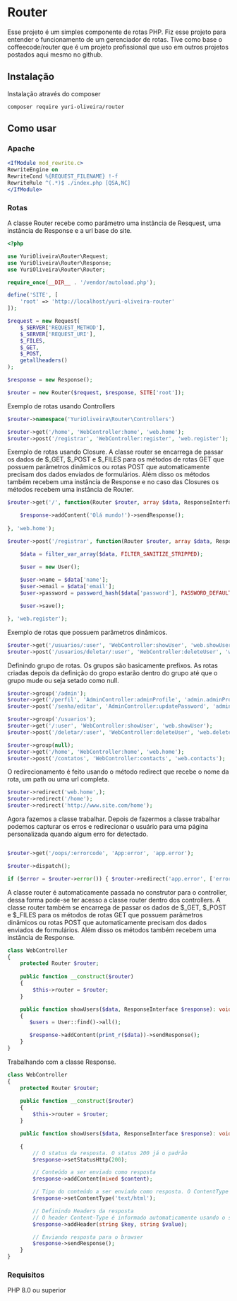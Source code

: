 # Router

Esse projeto é um simples componente de rotas PHP. Fiz esse projeto para entender o funcionamento de um gerenciador de rotas.
Tive como base o coffeecode/router que é um projeto profissional que uso em outros projetos postados aqui mesmo
no github.
## Instalação

Instalação através do composer

```shell
composer require yuri-oliveira/router
```

## Como usar

### Apache

```apache
<IfModule mod_rewrite.c>
RewriteEngine on
RewriteCond %{REQUEST_FILENAME} !-f
RewriteRule ^(.*)$ ./index.php [QSA,NC]
</IfModule>
```
### Rotas

A classe Router recebe como parâmetro uma instância de Resquest, uma instância de Response e a url base do site.

```php
<?php

use YuriOliveira\Router\Request;
use YuriOliveira\Router\Response;
use YuriOliveira\Router\Router;

require_once(__DIR__ . '/vendor/autoload.php');

define('SITE', [
    'root' => 'http://localhost/yuri-oliveira-router'
]);

$request = new Request(
    $_SERVER['REQUEST_METHOD'],
    $_SERVER['REQUEST_URI'],
    $_FILES,
    $_GET,
    $_POST,
    getallheaders()
);

$response = new Response();

$router = new Router($request, $response, SITE['root']);

```

Exemplo de rotas usando Controllers

```php
$router->namespace('YuriOliveira\Router\Controllers')

$router->get('/home', 'WebController:home', 'web.home');
$router->post('/registrar', 'WebController:register', 'web.register');
```

Exemplo de rotas usando Closure. A classe router se encarrega de passar os dados de $_GET, $_POST e $_FILES para os métodos de rotas GET que possuem parâmetros dinâmicos ou rotas POST que automaticamente precisam dos dados enviados de formulários. Além disso os métodos também recebem uma instância de Response e no caso das Closures os métodos recebem uma instância de Router.

```php
$router->get('/', function(Router $router, array $data, ResponseInterface $response){

    $response->addContent('Olá mundo!')->sendResponse();
    
}, 'web.home');

$router->post('/registrar', function(Router $router, array $data, ResponseInterface $response){

    $data = filter_var_array($data, FILTER_SANITIZE_STRIPPED);

    $user = new User();
    
    $user->name = $data['name'];
    $user->email = $data['email'];
    $user->password = password_hash($data['password'], PASSWORD_DEFAULT);

    $user->save();

}, 'web.register');
```

Exemplo de rotas que possuem parâmetros dinâmicos.

```php
$router->get('/usuarios/:user', 'WebController:showUser', 'web.showUser');
$router->post('/usuarios/deletar/:user', 'WebController:deleteUser', 'web.deleteUser');
```

Definindo grupo de rotas. Os grupos são basicamente prefixos. As rotas criadas depois da
definição do gropo estarão dentro do grupo até que o grupo mude ou seja setado como null.

```php
$router->group('/admin');
$router->get('/perfil', 'AdminController:adminProfile', 'admin.adminProfile');
$router->post('/senha/editar', 'AdminController:updatePassword', 'admin.updatePassword');

$router->group('/usuarios');
$router->get('/:user', 'WebController:showUser', 'web.showUser');
$router->post('/deletar/:user', 'WebController:deleteUser', 'web.deleteUser');

$router->group(null);
$router->get('/home', 'WebController:home', 'web.home');
$router->post('/contatos', 'WebController:contacts', 'web.contacts');
```

O redirecionamento é feito usando o método redirect que recebe o nome da rota,
um path ou uma url completa.

```php
$router->redirect('web.home',);
$router->redirect('/home');
$router->redirect('http://www.site.com/home');

```

Agora fazemos a classe trabalhar. Depois de fazermos a classe trabalhar podemos capturar os erros
e redirecionar o usuário para uma página personalizada quando algum erro for detectado.

```php

$router->get('/oops/:errorcode', 'App:error', 'app.error');

$router->dispatch();

if ($error = $router->error()) { $router->redirect('app.error', ['errorcode' => $error]); }

```

A classe router é automaticamente passada no construtor para o controller, dessa forma pode-se ter acesso a classe router dentro dos controllers. A classe router também se encarrega de passar os dados de $_GET, $_POST e $_FILES para os métodos de rotas GET que possuem parâmetros dinâmicos ou rotas POST que automaticamente precisam dos dados enviados de formulários. Além disso os métodos também recebem uma instância de Response.

```php
class WebController
{
    protected Router $router;
    
    public function __construct($router)
    {
        $this->router = $router;
    }

    public function showUsers($data, ResponseInterface $response): void
    {
       $users = User::find()->all();

       $response->addContent(print_r($data))->sendResponse();
    }
}
```

Trabalhando com a classe Response.

```php
class WebController
{
    protected Router $router;
    
    public function __construct($router)
    {
        $this->router = $router;
    }

    public function showUsers($data, ResponseInterface $response): void

    {
        // O status da resposta. O status 200 já o padrão
        $response->setStatusHttp(200);

        // Conteúdo a ser enviado como resposta
        $response->addContent(mixed $content);

        // Tipo do conteúdo a ser enviado como resposta. O ContentType 'text/html' já é o padrão
        $response->setContentType('text/html');

        // Definindo Headers da resposta
        // O header Content-Type é informado automaticamente usando o setContentType informado
        $response->addHeader(string $key, string $value);

        // Enviando resposta para o browser
        $response->sendResponse();
    }
}
```

### Requisitos

PHP 8.0 ou superior
